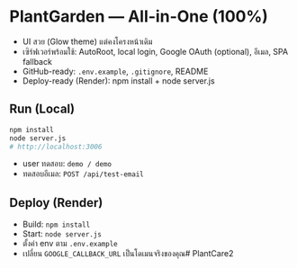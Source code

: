 # PlantGarden — All-in-One (100%)

- UI สวย (Glow theme) แต่คงโครงหน้าเดิม
- เซิร์ฟเวอร์พร้อมใช้: AutoRoot, local login, Google OAuth (optional), อีเมล, SPA fallback
- GitHub-ready: `.env.example`, `.gitignore`, README
- Deploy-ready (Render): npm install + node server.js

## Run (Local)
```bash
npm install
node server.js
# http://localhost:3006
```
- user ทดสอบ: `demo / demo`
- ทดสอบอีเมล: `POST /api/test-email`

## Deploy (Render)
- Build: `npm install`
- Start: `node server.js`
- ตั้งค่า env ตาม `.env.example`
- เปลี่ยน `GOOGLE_CALLBACK_URL` เป็นโดเมนจริงของคุณ#   P l a n t C a r e 2  
 